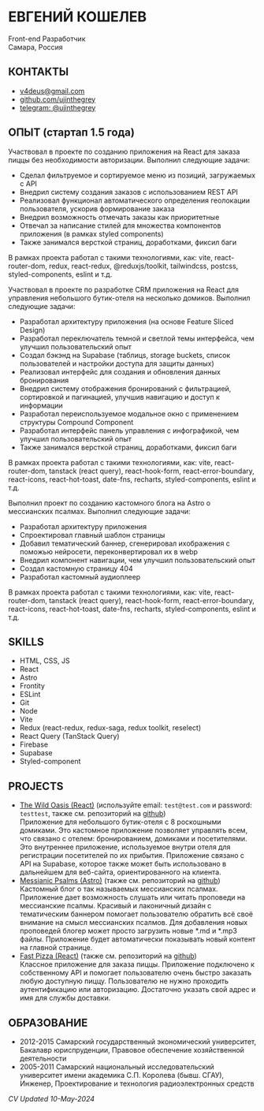 # ЕВГЕНИЙ КОШЕЛЕВ
Front-end Разработчик\
Самара, Россия

## КОНТАКТЫ
- v4deus@gmail.com
- [github.com/ujinthegrey](https://github.com/ujinthegrey)
- [telegram: @ujinthegrey](https://t.me/ujinthegrey)

## ОПЫТ (стартап 1.5 года)

Участвовал в проекте по созданию приложения на React для заказа пиццы без необходимости авторизации. Выполнил следующие задачи:
- Сделал фильтруемое и сортируемое меню из позиций, загружаемых с API
- Внедрил систему создания заказов с использованием REST API
- Реализовал функционал автоматического определения геолокации пользователя, ускорив формирование заказа
- Внедрил возможность отмечать заказы как приоритетные
- Отвечал за написание стилей для множества компонентов приложения (в рамках styled components)
- Также занимался версткой страниц, доработками, фиксил баги

В рамках проекта работал с такими технологиями, как: vite, react-router-dom, redux, react-redux, @reduxjs/toolkit, tailwindcss, postcss, styled-components, eslint и т.д.

Участвовал в проекте по разработке CRM приложения на React для управления небольшого бутик-отеля на несколько домиков. Выполнил следующие задачи:
- Разработал архитектуру приложения (на основе Feature Sliced Design)
- Разработал переключатель темной и светлой темы интерфейса, чем улучшил пользовательский опыт
- Создал бэкэнд на Supabase (таблицs, storage buckets, список пользователей и настройки доступа для защиты данных)
- Реализовал интерфейс для создания и обновления данных бронирования
- Внедрил систему отображения бронирований с фильтрацией, сортировкой и пагинацией, улучшив навигацию и доступ к информации
- Разработал переиспользуемое модальное окно с применением структуры Compound Component
- Разработал интерфейс панель управления с инфографикой, чем улучшил пользовательский опыт
- Также занимался версткой страниц, доработками, фиксил баги

В рамках проекта работал с такими технологиями, как: vite, react-router-dom, tanstack (react query), react-hook-form, react-error-boundary, react-icons, react-hot-toast, date-fns, recharts, styled-components, eslint и т.д.

Выполнил проект по созданию кастомного блога на Astro о мессианских псалмах. Выполнил следующие задачи:
- Разработал архитектуру приложения
- Спроектировал главный шаблон страницы
- Добавил тематический баннер, сгенерировал ихображения с поможью нейросети, переконвертировал их в webp
- Внедрил компонент навигации, чем улучшил пользовательский опыт
- Создал кастомную страницу 404
- Разработал кастомный аудиоплеер

В рамках проекта работал с такими технологиями, как: vite, react-router-dom, tanstack (react query), react-hook-form, react-error-boundary, react-icons, react-hot-toast, date-fns, recharts, styled-components, eslint и т.д.

## SKILLS
- HTML, CSS, JS
- React
- Astro
- Frontity
- ESLint
- Git
- Node
- Vite
- Redux (react-redux, redux-saga, redux toolkit, reselect)
- React Query (TanStack Query)
- Firebase
- Supabase
- Styled-component

## PROJECTS
- [The Wild Oasis (React)](https://koshelev-wild-oasis.netlify.app) (используйте email: `test@test.com` и password: `testtest`, также см. репозиторий на [github](https://github.com/ujinthegrey/the-wild-oasis))\
Приложение для небольшого бутик-отеля с 8 роскошными домиками. Это кастомное приложение позволяет управлять всем, что связано с отелем: бронированием, домиками и посетителями. Это внутреннее приложение, используемое внутри отеля для регистрации посетителей по их прибытия. Приложение связано с API на Supabase, которое также может быть использовано в дальнейшем для веб-сайта, ориентированного на клиента.
- [Messianic Psalms (Astro)](https://messianic-psalms.netlify.app) (также см. репозиторий на [github](https://github.com/ujinthegrey/messianic-psalms-astro))\
Кастомный блог о так называемых мессианских псалмах. Приложение дает возможность слушать или читать проповеди на мессианские псалмы. Красивый и лаконичный дизайн с тематическим баннером помогает пользователю обратить всё своё внимание на смысл мессианских псалмов. Для добавления новых проповедей блогер может просто загрузить новые  *.md и *.mp3 файлы. Приложение будет автоматически показывать новый контент на главной странице.
- [Fast Pizza (React)](https://koshelev-react-pizza.netlify.app) (также см. репозиторий на [github](https://github.com/ujinthegrey/fast-react-pizza))\
Классное приложение для заказа пиццы. Приложение подключено к собственному API и помогает пользователю очень быстро заказать любую доступную пиццу. Пользователю не нужно проходить аутентификацию или авторизацию. Достаточно указать свой адрес и имя для службы доставки.

## ОБРАЗОВАНИЕ
- 2012-2015 Самарский государственный экономический университет, Бакалавр юриспруденции, Правовое обеспечение хозяйственной деятельности
- 2005-2011 Самарский национальный исследовательский университет имени академика С.П. Королева (бывш. СГАУ), Инженер, Проектирование и технология радиоэлектронных средств

*CV Updated 10-May-2024*

